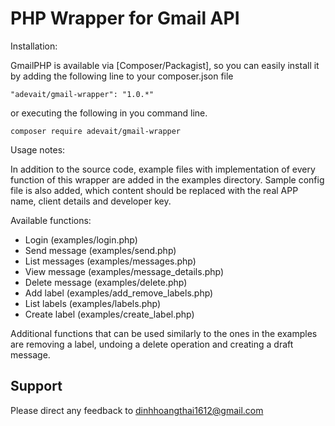 # PHP Wrapper for Gmail API

Installation:

GmailPHP is available via [Composer/Packagist], so you can easily install it by adding the following line to your composer.json file

```"adevait/gmail-wrapper": "1.0.*"```

or executing the following in you command line.

```composer require adevait/gmail-wrapper```

Usage notes:

In addition to the source code, example files with implementation of every function of this wrapper are added in the examples directory. Sample config file is also added, which content should be replaced with the real APP name, client details and developer key.

Available functions:

* Login (examples/login.php)
* Send message (examples/send.php)
* List messages (examples/messages.php)
* View message (examples/message_details.php)
* Delete message (examples/delete.php)
* Add label (examples/add_remove_labels.php)
* List labels (examples/labels.php)
* Create label (examples/create_label.php)

Additional functions that can be used similarly to the ones in the examples are removing a label, undoing a delete operation and creating a draft message.

## Support

Please direct any feedback to dinhhoangthai1612@gmail.com
